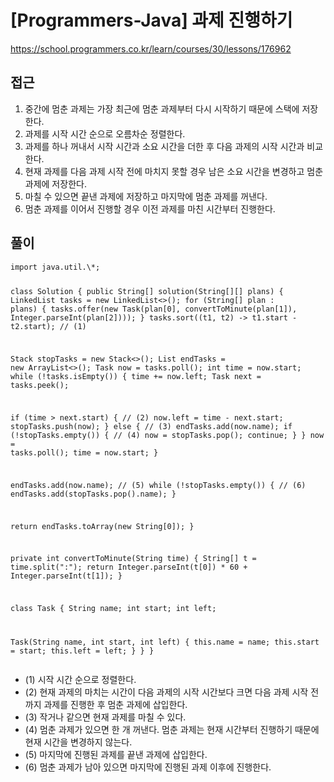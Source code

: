 [Programmers-Java] 과제 진행하기
=
<p><a href="https://school.programmers.co.kr/learn/courses/30/lessons/176962">https://school.programmers.co.kr/learn/courses/30/lessons/176962</a></p>
<h2>접근</h2>
<ol>
<li>중간에 멈춘 과제는 가장 최근에 멈춘 과제부터 다시 시작하기 때문에 스택에 저장한다.</li>
<li>과제를 시작 시간 순으로 오름차순 정렬한다.</li>
<li>과제를 하나 꺼내서 시작 시간과 소요 시간을 더한 후 다음 과제의 시작 시간과 비교한다.</li>
<li>현재 과제를 다음 과제 시작 전에 마치지 못할 경우 남은 소요 시간을 변경하고 멈춘 과제에 저장한다.</li>
<li>마칠 수 있으면 끝낸 과제에 저장하고 마지막에 멈춘 과제를 꺼낸다.</li>
<li>멈춘 과제를 이어서 진행할 경우 이전 과제를 마친 시간부터 진행한다.</li>
</ol>
<h2>풀이</h2>
<pre><code class="java">import java.util.\*;

class Solution {
 public String[] solution(String[][] plans) {
 LinkedList<Task> tasks = new LinkedList<>();
 for (String[] plan : plans) {
 tasks.offer(new Task(plan[0], convertToMinute(plan[1]), Integer.parseInt(plan[2])));
 }
 tasks.sort((t1, t2) -> t1.start - t2.start); // (1)

 Stack<Task> stopTasks = new Stack<>();
 List<String> endTasks = new ArrayList<>();
 Task now = tasks.poll();
 int time = now.start;
 while (!tasks.isEmpty()) {
 time += now.left;
 Task next = tasks.peek();

 if (time > next.start) { // (2)
 now.left = time - next.start;
 stopTasks.push(now);
 } else { // (3)
 endTasks.add(now.name);
 if (!stopTasks.empty()) { // (4)
 now = stopTasks.pop();
 continue;
 }
 }
 now = tasks.poll();
 time = now.start;
 }

 endTasks.add(now.name); // (5)
 while (!stopTasks.empty()) { // (6)
 endTasks.add(stopTasks.pop().name);
 }

 return endTasks.toArray(new String[0]);
 }

 private int convertToMinute(String time) {
 String[] t = time.split(":");
 return Integer.parseInt(t[0]) \* 60 + Integer.parseInt(t[1]);
 }

 class Task {
 String name;
 int start;
 int left;

 Task(String name, int start, int left) {
 this.name = name;
 this.start = start;
 this.left = left;
 }
 }
}</code></pre>
<ul>
<li>(1) 시작 시간 순으로 정렬한다.</li>
<li>(2) 현재 과제의 마치는 시간이 다음 과제의 시작 시간보다 크면 다음 과제 시작 전까지 과제를 진행한 후 멈춘 과제에 삽입한다.</li>
<li>(3) 작거나 같으면 현재 과제를 마칠 수 있다.</li>
<li>(4) 멈춘 과제가 있으면 한 개 꺼낸다. 멈춘 과제는 현재 시간부터 진행하기 때문에 현재 시간을 변경하지 않는다.</li>
<li>(5) 마지막에 진행된 과제를 끝낸 과제에 삽입한다.</li>
<li>(6) 멈춘 과제가 남아 있으면 마지막에 진행된 과제 이후에 진행한다.</li>
</ul>